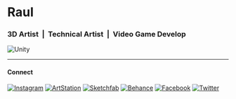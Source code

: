 # Raul

### 3D Artist&nbsp;&nbsp;|&nbsp;&nbsp;Technical Artist&nbsp;&nbsp;|&nbsp;&nbsp;Video Game Develop
![Unity](https://img.shields.io/badge/Unity-000000?style=for-the-badge&logo=unity&logoColor=white)

---

#### Connect

[![Instagram](https://img.shields.io/badge/Instagram-F60092?style=flat&logo=instagram&logoColor=white)](https://www.instagram.com/raulnivelazo)
[![ArtStation](https://img.shields.io/badge/ArtStation-13AFF0?style=flat&logo=artstation&logoColor=white)](https://www.artstation.com/raulnivelazo)
[![Sketchfab](https://img.shields.io/badge/Sketchfab-1CAAD9?style=flat&logo=sketchfab&logoColor=white)](https://sketchfab.com/RaulNivelazo)
[![Behance](https://img.shields.io/badge/Behance-1769FF?style=flat&logo=behance&logoColor=white)](https://www.behance.net/RaulNivelazo)
[![Facebook](https://img.shields.io/badge/Facebook-1877F2?style=flat&logo=facebook&logoColor=white)](https://www.facebook.com/RaulNivelazo)
[![Twitter](https://img.shields.io/badge/Twitter-000000?style=flat&logo=x&logoColor=white)](https://twitter.com/RaulNivelazo)

